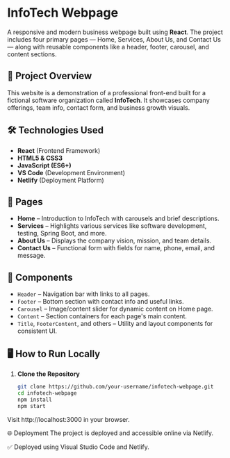 # InfoTech Webpage

A responsive and modern business webpage built using **React**. The project includes four primary pages — Home, Services, About Us, and Contact Us — along with reusable components like a header, footer, carousel, and content sections.

## 🚀 Project Overview

This website is a demonstration of a professional front-end built for a fictional software organization called **InfoTech**. It showcases company offerings, team info, contact form, and business growth visuals.

## 🛠️ Technologies Used

- **React** (Frontend Framework)
- **HTML5 & CSS3**
- **JavaScript (ES6+)**
- **VS Code** (Development Environment)
- **Netlify** (Deployment Platform)

## 📄 Pages

- **Home** – Introduction to InfoTech with carousels and brief descriptions.
- **Services** – Highlights various services like software development, testing, Spring Boot, and more.
- **About Us** – Displays the company vision, mission, and team details.
- **Contact Us** – Functional form with fields for name, phone, email, and message.

## 🧩 Components

- `Header` – Navigation bar with links to all pages.
- `Footer` – Bottom section with contact info and useful links.
- `Carousel` – Image/content slider for dynamic content on Home page.
- `Content` – Section containers for each page's main content.
- `Title`, `FooterContent`, and others – Utility and layout components for consistent UI.

## 🖥️ How to Run Locally

1. **Clone the Repository**
   ```bash
   git clone https://github.com/your-username/infotech-webpage.git
   cd infotech-webpage
   npm install
   npm start
   
Visit http://localhost:3000 in your browser.

🌐 Deployment
The project is deployed and accessible online via Netlify.

✅ Deployed using Visual Studio Code and Netlify.

